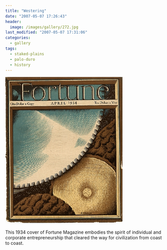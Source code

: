 ```yaml
---
title: "Westering"
date: "2007-05-07 17:26:43"
header:
  image: /images/gallery/272.jpg
last_modified: "2007-05-07 17:31:06"
categories:
  - gallery
tags:
  - staked-plains
  - palo-duro
  - history  
---
```

![272](/images/gallery/272.jpg)

This 1934 cover of Fortune Magazine embodies the spirit of individual and corporate entrepreneurship that cleared the way for civilization from coast to coast.
